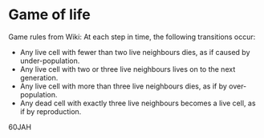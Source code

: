 # Game of life

Game rules from Wiki:
At each step in time, the following transitions occur:

 - Any live cell with fewer than two live neighbours dies, as if caused by under-population.
 - Any live cell with two or three live neighbours lives on to the next generation.
 - Any live cell with more than three live neighbours dies, as if by over-population.
 - Any dead cell with exactly three live neighbours becomes a live cell, as if by reproduction.

60JAH